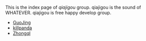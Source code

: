 This is the index page of *qiajigou* group. qiajigou is the sound of WHATEVER.
qiajigou is free happy develop group.

- [GuoJing](http://guojing.me)
- [killpanda](http://killpanda.de/)
- [Zhongql](http://zhongql.me/)
